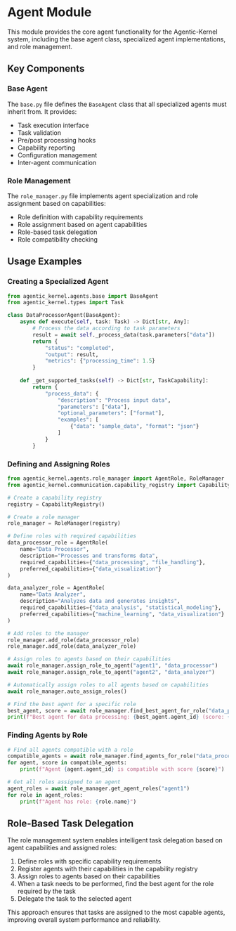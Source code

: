 # Agent Module

This module provides the core agent functionality for the Agentic-Kernel system, including the base agent class, specialized agent implementations, and role management.

## Key Components

### Base Agent

The `base.py` file defines the `BaseAgent` class that all specialized agents must inherit from. It provides:

- Task execution interface
- Task validation
- Pre/post processing hooks
- Capability reporting
- Configuration management
- Inter-agent communication

### Role Management

The `role_manager.py` file implements agent specialization and role assignment based on capabilities:

- Role definition with capability requirements
- Role assignment based on agent capabilities
- Role-based task delegation
- Role compatibility checking

## Usage Examples

### Creating a Specialized Agent

```python
from agentic_kernel.agents.base import BaseAgent
from agentic_kernel.types import Task

class DataProcessorAgent(BaseAgent):
    async def execute(self, task: Task) -> Dict[str, Any]:
        # Process the data according to task parameters
        result = await self._process_data(task.parameters["data"])
        return {
            "status": "completed",
            "output": result,
            "metrics": {"processing_time": 1.5}
        }
    
    def _get_supported_tasks(self) -> Dict[str, TaskCapability]:
        return {
            "process_data": {
                "description": "Process input data",
                "parameters": ["data"],
                "optional_parameters": ["format"],
                "examples": [
                    {"data": "sample_data", "format": "json"}
                ]
            }
        }
```

### Defining and Assigning Roles

```python
from agentic_kernel.agents.role_manager import AgentRole, RoleManager
from agentic_kernel.communication.capability_registry import CapabilityRegistry

# Create a capability registry
registry = CapabilityRegistry()

# Create a role manager
role_manager = RoleManager(registry)

# Define roles with required capabilities
data_processor_role = AgentRole(
    name="Data Processor",
    description="Processes and transforms data",
    required_capabilities={"data_processing", "file_handling"},
    preferred_capabilities={"data_visualization"}
)

data_analyzer_role = AgentRole(
    name="Data Analyzer",
    description="Analyzes data and generates insights",
    required_capabilities={"data_analysis", "statistical_modeling"},
    preferred_capabilities={"machine_learning", "data_visualization"}
)

# Add roles to the manager
role_manager.add_role(data_processor_role)
role_manager.add_role(data_analyzer_role)

# Assign roles to agents based on their capabilities
await role_manager.assign_role_to_agent("agent1", "data_processor")
await role_manager.assign_role_to_agent("agent2", "data_analyzer")

# Automatically assign roles to all agents based on capabilities
await role_manager.auto_assign_roles()

# Find the best agent for a specific role
best_agent, score = await role_manager.find_best_agent_for_role("data_processor")
print(f"Best agent for data processing: {best_agent.agent_id} (score: {score})")
```

### Finding Agents by Role

```python
# Find all agents compatible with a role
compatible_agents = await role_manager.find_agents_for_role("data_processor")
for agent, score in compatible_agents:
    print(f"Agent {agent.agent_id} is compatible with score {score}")

# Get all roles assigned to an agent
agent_roles = await role_manager.get_agent_roles("agent1")
for role in agent_roles:
    print(f"Agent has role: {role.name}")
```

## Role-Based Task Delegation

The role management system enables intelligent task delegation based on agent capabilities and assigned roles:

1. Define roles with specific capability requirements
2. Register agents with their capabilities in the capability registry
3. Assign roles to agents based on their capabilities
4. When a task needs to be performed, find the best agent for the role required by the task
5. Delegate the task to the selected agent

This approach ensures that tasks are assigned to the most capable agents, improving overall system performance and reliability.